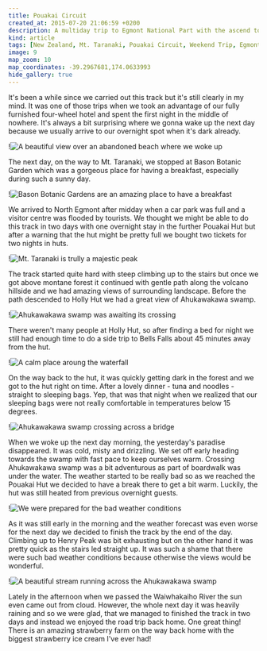 ```yaml
---
title: Pouakai Circuit
created_at: 2015-07-20 21:06:59 +0200
description: A multiday trip to Egmont National Part with the ascend to Mt. Taranaki near New Plymouth.
kind: article
tags: [New Zealand, Mt. Taranaki, Pouakai Circuit, Weekend Trip, Egmont National Park, Norht Island]
image: 9
map_zoom: 10
map_coordinates: -39.2967681,174.0633993
hide_gallery: true
---
```


It's been a while since we carried out this track but it's still clearly in my mind. It was one of those trips when we took an advantage of our fully furnished four-wheel hotel and spent the first night in the middle of nowhere. It's always a bit surprising where we gonna wake up the next day because we usually arrive to our overnight spot when it's dark already.

!![A beautiful view over an abandoned beach where we woke up](3)

The next day, on the way to Mt. Taranaki, we stopped at Bason Botanic Garden which was a gorgeous place for having a breakfast, especially during such a sunny day.

!![Bason Botanic Gardens are an amazing place to have a breakfast](5)

We arrived to North Egmont after midday when a car park was full and a visitor centre was flooded by tourists. We thought we might be able to do this track in two days with one overnight stay in the further Pouakai Hut but after a warning that the hut might be pretty full we bought two tickets for two nights in huts.

!![Mt. Taranaki is trully a majestic peak](15)

The track started quite hard with steep climbing up to the stairs but once we got above montane forest it continued with gentle path along the volcano hillside and we had amazing views of surrounding landscape. Before the path descended to Holly Hut we had a great view of Ahukawakawa swamp.

!![Ahukawakawa swamp was awaiting its crossing](16)

There weren't many people at Holly Hut, so after finding a bed for night we still had enough time to do a side trip to Bells Falls about 45 minutes away from the hut.

!![A calm place aroung the waterfall](19)

On the way back to the hut, it was quickly getting dark in the forest and we got to the hut right on time. After a lovely dinner - tuna and noodles - straight to sleeping bags. Yep, that was that night when we realized that our sleeping bags were not really comfortable in temperatures below 15 degrees.

!![Ahukawakawa swamp crossing across a bridge](22)

When we woke up the next day morning, the yesterday's paradise disappeared. It was cold, misty and drizzling. We set off early heading towards the swamp with fast pace to keep ourselves warm. Crossing Ahukawakawa swamp was a bit adventurous as part of boardwalk was under the water. The weather started to be really bad so as we reached the Pouakai Hut we decided to have a break there to get a bit warm. Luckily, the hut was still heated from previous overnight guests.

!![We were prepared for the bad weather conditions](23)

As it was still early in the morning and the weather forecast was even worse for the next day we decided to finish the track by the end of the day. Climbing up to Henry Peak was bit exhausting but on the other hand it was pretty quick as the stairs led straight up. It was such a shame that there were such bad weather conditions because otherwise the views would be wonderful.

!![A beautiful stream running across the Ahukawakawa swamp](21)

Lately in the afternoon when we passed the Waiwhakaiho River the sun even came out from cloud. However, the whole next day it was heavily raining and so we were glad, that we managed to finished the track in two days and instead we enjoyed the road trip back home. One great thing! There is an amazing strawberry farm on the way back home with
the biggest strawberry ice cream I've ever had!
